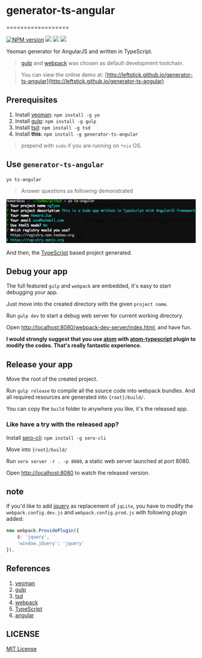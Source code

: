 # generator-ts-angular
==================

[![NPM version][npm-image]][npm-url]
![][david-url]
![][dt-url]
![][license-url]

Yeoman generator for AngularJS and written in TypeScript.
> [gulp](http://gulpjs.com/) and [webpack](http://webpack.github.io/) was chosen as default development toolchain.


> You can view the online demo at: [http://leftstick.github.io/generator-ts-angular](http://leftstick.github.io/generator-ts-angular)

## Prerequisites ##

1. Install [yeoman](http://yeoman.io/): `npm install -g yo`
2. Install [gulp](http://gulpjs.com/): `npm install -g gulp`
3. Install [tsd](http://definitelytyped.org/tsd/): `npm install -g tsd`
4. Install __this__: `npm install -g generator-ts-angular`

> prepend with `sudo` if you are running on `*nix` OS.

## Use `generator-ts-angular` ##

`yo ts-angular`

> Answer questions as following demonstrated

![](https://raw.githubusercontent.com/leftstick/generator-ts-angular/master/docs/img/questions.png)

And then, the [TypeScript](http://www.typescriptlang.org) based project generated.

## Debug your app ##

The full featured `gulp` and `webpack` are embedded, it's easy to start debugging your app.

Just move into the created directory with the given `project name`.

Run `gulp dev` to start a debug web server for current working directory.

Open [http://localhost:8080/webpack-dev-server/index.html](http://localhost:8080/webpack-dev-server/index.html), and have fun.

**I would strongly suggest that you use [atom](https://atom.io/) with [atom-typescript](https://atom.io/packages/atom-typescript) plugin to modify the codes. That's really fantastic experience.**

## Release your app ##

Move the root of the created project.

Run `gulp release` to compile all the source code into webpack bundles. And all required resources are generated into `{root}/build/`.

You can copy the `build` folder to anywhere you like, it's the released app.

### Like have a try with the released app? ###

Install [sero-cli](https://github.com/leftstick/Sero-cli): `npm install -g sero-cli`

Move into `{root}/build/`

Run `sero server -r . -p 8080`, a static web server launched at port 8080.

Open [http://localhost:8080](http://localhost:8080) to watch the released version.


## note ##

If you'd like to add [jquery](http://jquery.com/) as replacement of `jqLite`, you have to modify the `webpack.config.dev.js` and `webpack.config.prod.js` with following plugin added:

```javascript
new webpack.ProvidePlugin({
    $: 'jquery',
    'window.jQuery': 'jquery'
}),
```

## References ##

1. [yeoman](http://yeoman.io/)
2. [gulp](http://gulpjs.com/)
3. [tsd](http://definitelytyped.org/tsd/)
4. [webpack](http://webpack.github.io/)
5. [TypeScript](http://www.typescriptlang.org)
6. [angular](https://angularjs.org/)


## LICENSE ##

[MIT License](https://raw.githubusercontent.com/leftstick/generator-ts-angular/master/LICENSE)


[npm-url]: https://npmjs.org/package/generator-ts-angular
[npm-image]: https://badge.fury.io/js/generator-ts-angular.png
[david-url]: https://david-dm.org/leftstick/generator-ts-angular.png
[dt-url]:https://img.shields.io/npm/dt/generator-ts-angular.svg
[license-url]:https://img.shields.io/npm/l/generator-ts-angular.svg
